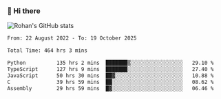 ### 👋 Hi there 

<!--
**rohznmdev/rohznmdev** is a ✨ _special_ ✨ repository because its `README.md` (this file) appears on your GitHub profile.

Here are some ideas to get you started:

- 🔭 I’m currently working on ...
- 🌱 I’m currently learning Ruby and Ruby on Rails
- 👯 I’m looking to collaborate on ...
- 🤔 I’m looking for help with ...
- 💬 Ask me about ...
- 📫 How to reach me: ...
- 😄 Pronouns: ...
- ⚡ Fun fact: ...
-->
![Rohan's GitHub stats](https://github-readme-stats.vercel.app/api?username=rohznmdev&theme=dark&show_icons=true)

<!--START_SECTION:waka-->

```txt
From: 22 August 2022 - To: 19 October 2025

Total Time: 464 hrs 3 mins

Python          135 hrs 2 mins  ███████▒░░░░░░░░░░░░░░░░░   29.10 %
TypeScript      127 hrs 9 mins  ███████░░░░░░░░░░░░░░░░░░   27.40 %
JavaScript      50 hrs 30 mins  ██▓░░░░░░░░░░░░░░░░░░░░░░   10.88 %
C               39 hrs 59 mins  ██░░░░░░░░░░░░░░░░░░░░░░░   08.62 %
Assembly        29 hrs 59 mins  █▓░░░░░░░░░░░░░░░░░░░░░░░   06.46 %
```

<!--END_SECTION:waka-->
